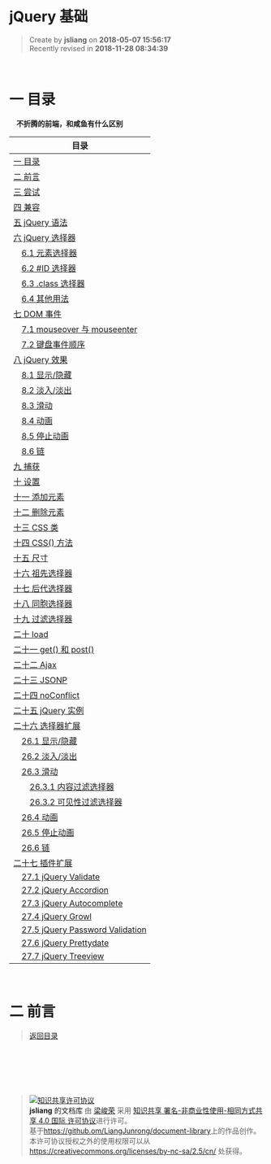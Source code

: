 jQuery 基础
===

> Create by **jsliang** on **2018-05-07 15:56:17**  
> Recently revised in **2018-11-28 08:34:39**

<br>

# <a name="chapter-one" id="chapter-one">一 目录</a>

&emsp;**不折腾的前端，和咸鱼有什么区别**

| 目录 |                                                                             
| --- | 
| [一 目录](#chapter-one) | 
| <a name="catalog-chapter-two" id="catalog-chapter-two"></a>[二 前言](#chapter-two) |
| <a name="catalog-chapter-three" id="catalog-chapter-three"></a>[三 尝试](#chapter-three) |
| <a name="catalog-chapter-four" id="catalog-chapter-four"></a>[四 兼容](#chapter-four) |
| <a name="catalog-chapter-five" id="catalog-chapter-five"></a>[五 jQuery 语法](#chapter-five) |
| <a name="catalog-chapter-six" id="catalog-chapter-six"></a>[六 jQuery 选择器](#chapter-six) |
| &emsp;[6.1 元素选择器](#chapter-six-one) |
| &emsp;[6.2 #ID 选择器](#chapter-six-two) |
| &emsp;[6.3 .class 选择器](#chapter-six-three) |
| &emsp;[6.4 其他用法](#chapter-six-four) |
| <a name="catalog-chapter-seven" id="catalog-chapter-seven"></a>[七 DOM 事件](#chapter-seven) |
| &emsp;[7.1 mouseover 与 mouseenter](#chapter-seven-one) |
| &emsp;[7.2 键盘事件顺序](#chapter-seven-two) |
| <a name="catalog-chapter-eight" id="catalog-chapter-eight"></a>[八 jQuery 效果](#chapter-eight) |
| &emsp;[8.1 显示/隐藏](#chapter-eight-one) |
| &emsp;[8.2 淡入/淡出](#chapter-eight-two) |
| &emsp;[8.3 滑动](#chapter-eight-three) |
| &emsp;[8.4 动画](#chapter-eight-four) |
| &emsp;[8.5 停止动画](#chapter-eight-five) |
| &emsp;[8.6 链](#chapter-eight-six) |
| <a name="catalog-chapter-night" id="catalog-chapter-night"></a>[九 捕获](#chapter-night) |
| <a name="catalog-chapter-ten" id="catalog-chapter-ten"></a>[十 设置](#chapter-ten) |
| <a name="catalog-chapter-eleven" id="catalog-chapter-eleven"></a>[十一 添加元素](#chapter-eleven) |
| <a name="catalog-chapter-twelve" id="catalog-chapter-twelve"></a>[十二 删除元素](#chapter-twelve) |
| <a name="catalog-chapter-thirteen" id="catalog-chapter-thirteen"></a>[十三 CSS 类](#chapter-thirteen) |
| <a name="catalog-chapter-fourteen" id="catalog-chapter-fourteen"></a>[十四 CSS() 方法](#chapter-fourteen) |
| <a name="catalog-chapter-fifteen" id="catalog-chapter-fifteen"></a>[十五 尺寸](#chapter-fifteen) |
| <a name="catalog-chapter-sixteen" id="catalog-chapter-sixteen"></a>[十六 祖先选择器](#chapter-sixteen) |
| <a name="catalog-chapter-seventeen" id="catalog-chapter-seventeen"></a>[十七 后代选择器](#chapter-seventeen) |
| <a name="catalog-chapter-eighteen" id="catalog-chapter-eighteen"></a>[十八 同胞选择器](#chapter-eighteen) |
| <a name="catalog-chapter-nighteen" id="catalog-chapter-nighteen"></a>[十九 过滤选择器](#chapter-nighteen) |
| <a name="catalog-chapter-twenty" id="catalog-chapter-twenty"></a>[二十 load](#chapter-twenty) |
| <a name="catalog-chapter-twenty-one" id="catalog-chapter-twenty-one"></a>[二十一 get() 和 post()](#chapter-twenty-one) |
| <a name="catalog-chapter-twenty-two" id="catalog-chapter-twenty-two"></a>[二十二 Ajax](#chapter-twenty-two) |
| <a name="catalog-chapter-twenty-three" id="catalog-chapter-twenty-three"></a>[二十三 JSONP](#chapter-twenty-three) |
| <a name="catalog-chapter-twenty-four" id="catalog-chapter-twenty-four"></a>[二十四 noConflict](#chapter-twenty-four) |
| <a name="catalog-chapter-twenty-five" id="catalog-chapter-twenty-five"></a>[二十五 jQuery 实例](#chapter-twenty-five) |
| <a name="catalog-chapter-twenty-six" id="catalog-chapter-twenty-six"></a>[二十六 选择器扩展](#chapter-twenty-six) |
| &emsp;[26.1 显示/隐藏](#chapter-twenty-six-one) |
| &emsp;[26.2 淡入/淡出](#chapter-twenty-six-two) |
| &emsp;[26.3 滑动](#chapter-twenty-six-three) |
| &emsp;&emsp;[26.3.1 内容过滤选择器](#chapter-twenty-six-three-one) |
| &emsp;&emsp;[26.3.2 可见性过滤选择器](#chapter-twenty-six-three-two) |
| &emsp;[26.4 动画](#chapter-twenty-six-four) |
| &emsp;[26.5 停止动画](#chapter-twenty-six-five) |
| &emsp;[26.6 链](#chapter-twenty-six-six) |
| <a name="catalog-chapter-twenty-seven" id="catalog-chapter-twenty-seven"></a>[二十七 插件扩展](#chapter-twenty-seven) |
| &emsp;[27.1 jQuery Validate](#chapter-twenty-seven-one) |
| &emsp;[27.2 jQuery Accordion](#chapter-twenty-seven-two) |
| &emsp;[27.3 jQuery Autocomplete](#chapter-twenty-seven-three) |
| &emsp;[27.4 jQuery Growl](#chapter-twenty-seven-four) |
| &emsp;[27.5 jQuery Password Validation](#chapter-twenty-seven-five) |
| &emsp;[27.6 jQuery Prettydate](#chapter-twenty-seven-six) |
| &emsp;[27.7 jQuery Treeview](#chapter-twenty-seven-seven) |

<br>

# <a name="chapter-two" id="chapter-two">二 前言</a>

> [返回目录](#catalog-chapter-two)

<br>

&emsp;

<br>

> <a rel="license" href="http://creativecommons.org/licenses/by-nc-sa/4.0/"><img alt="知识共享许可协议" style="border-width:0" src="https://i.creativecommons.org/l/by-nc-sa/4.0/88x31.png" /></a><br /><a xmlns:dct="http://purl.org/dc/terms/" property="dct:title">**jsliang** 的文档库</a> 由 <a xmlns:cc="http://creativecommons.org/ns#" href="https://github.com/LiangJunrong/document-library" property="cc:attributionName" rel="cc:attributionURL">梁峻荣</a> 采用 <a rel="license" href="http://creativecommons.org/licenses/by-nc-sa/4.0/">知识共享 署名-非商业性使用-相同方式共享 4.0 国际 许可协议</a>进行许可。<br />基于<a xmlns:dct="http://purl.org/dc/terms/" href="https://github.com/LiangJunrong/document-library" rel="dct:source">https://github.om/LiangJunrong/document-library</a>上的作品创作。<br />本许可协议授权之外的使用权限可以从 <a xmlns:cc="http://creativecommons.org/ns#" href="https://creativecommons.org/licenses/by-nc-sa/2.5/cn/" rel="cc:morePermissions">https://creativecommons.org/licenses/by-nc-sa/2.5/cn/</a> 处获得。